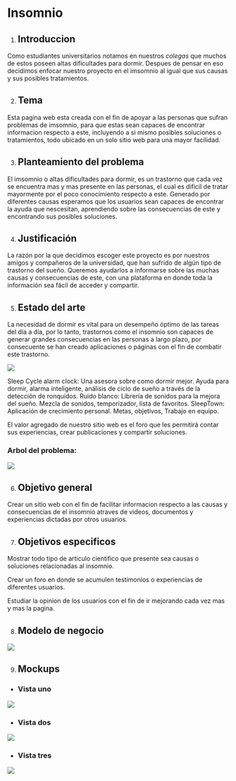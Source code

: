 # Insomnio
1. ## Introduccion

Como estudiantes universitarios notamos en nuestros *colegas* que muchos de estos poseen altas dificultades para dormir. Despues de pensar en eso decidimos enfocar nuestro proyecto en el imsomnio al igual que sus causas y sus posibles tratamientos.


2. ## Tema

Esta pagina web esta creada con el fin de apoyar a las personas que sufran problemas de imsomnio, para que estas sean capaces de encontrar informacion respecto a este, incluyendo a si mismo posibles soluciones o tratamientos, todo ubicado en un solo sitio web para una mayor facilidad.


3. ## Planteamiento del problema

El imsomnio o altas dificultades para dormir, es un trastorno que cada vez se encuentra mas y mas presente en las personas, el cual es dificil de tratar mayormente por el poco conocimiento respecto a este. Generado por diferentes causas esperamos que los usuarios sean capaces de encontrar la ayuda que nescesitan, aprendiendo sobre las consecuencias de este y encontrando sus posibles soluciones.

4. ## Justificación

La razón por la que decidimos escoger este proyecto es por nuestros amigos y compañeros de la universidad, que han sufrido de algún tipo de trastorno del sueño. Queremos ayudarlos a informarse sobre las muchas causas y consecuencias de este, con una plataforma en donde toda la información sea fácil de acceder y compartir.

5. ## Estado del arte

La necesidad de dormir es vital para un desempeño óptimo de las tareas del día a día, por lo tanto, trastornos como el insomnio son capaces de generar grandes consecuencias en las personas a largo plazo, por consecuente se han creado aplicaciones o páginas con el fin de combatir este trastorno.

![](https://github.com/JulianGutierrezz/IntroduccionDesarrollowen/blob/main/Imagenes/Aplicaciones.png)

Sleep Cycle alarm clock: Una asesora sobre como dormir mejor. Ayuda para dormir, alarma inteligente, análisis de ciclo de sueño a través de la detección de ronquidos.
Ruido blanco: Librería de sonidos para la mejora del sueño. Mezcla de sonidos, temporizador, lista de favoritos.
SleepTown: Aplicación de crecimiento personal. Metas, objetivos, Trabajo en equipo.

El valor agregado de nuestro sitio web es el foro que les permitirá contar sus experiencias, crear publicaciones y compartir soluciones.

### Arbol del problema:


![](https://github.com/JulianGutierrezz/IntroduccionDesarrollowen/blob/main/Imagenes/Arbol%20del%20problema.png)

6. ## Objetivo general

Crear un sitio web con el fin de facilitar informacion respecto a las causas y consecuencias de el insomnio atraves de videos, documentos y experiencias dictadas por otros usuarios.


7. ## Objetivos especificos

Mostrar todo tipo de articulo cientifico que presente sea causas o soluciones relacionadas al insomnio.

Crear un foro en donde se acumulen testimonios o experiencias de diferentes usuarios.

Estudiar la opinion de los usuarios con el fin de ir mejorando cada vez mas y mas la pagina.


8. ## Modelo de negocio

![](https://github.com/JulianGutierrezz/IntroduccionDesarrollowen/blob/main/Imagenes/Lean_canvas_1%20(1).png)

9. ## Mockups

* ### Vista uno

![](https://github.com/JulianGutierrezz/IntroduccionDesarrollowen/blob/main/Imagenes/Mockup1.png)

* ### Vista dos

![](https://github.com/JulianGutierrezz/IntroduccionDesarrollowen/blob/main/Imagenes/Mockup2.png)

* ### Vista tres

![](https://github.com/JulianGutierrezz/IntroduccionDesarrollowen/blob/main/Imagenes/Mockup3.png)


